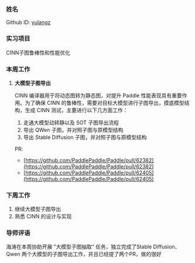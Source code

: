 ### 姓名

Github ID: [yulangz](https://github.com/yulangz)

### 实习项目

CINN子图鲁棒性和性能优化

### 本周工作

1. **大模型子图导出**

    CINN 编译器用于将动态图转为静态图，对提升 Paddle 性能表现具有重要作用。为了确保 CINN 的鲁棒性，需要对目标大模型进行子图导出，摸底模型结构，生成 CINN 测试，主要进行以下几方面工作：

    1. 走通大模型动转静以及 SOT 子图导出流程
    2. 导出 QWen 子图，并对照子图与原模型结构
    3. 导出 Stable Diffusion 子图，并对照子图与原模型结构

    PR:
    - [https://github.com/PaddlePaddle/Paddle/pull/62382](https://github.com/PaddlePaddle/Paddle/pull/62382)
    - [https://github.com/PaddlePaddle/Paddle/pull/62405](https://github.com/PaddlePaddle/Paddle/pull/62405)

### 下周工作

1. 继续大模型子图导出
2. 熟悉 CINN 的设计与实现

### 导师评语
海涛在本周协助开展 ”大模型子图抽取“ 任务，独立完成了Stable Diffusion、Qwen 两个大模型的子图导出工作，并且已经提了两个PR，做的很好